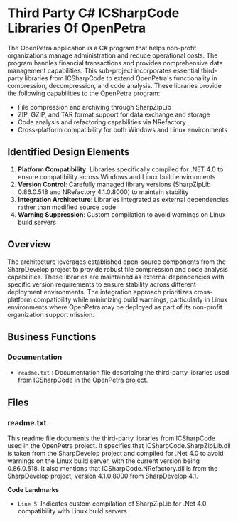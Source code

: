 # Third Party C# ICSharpCode Libraries Of OpenPetra

The OpenPetra application is a C# program that helps non-profit organizations manage administration and reduce operational costs. The program handles financial transactions and provides comprehensive data management capabilities. This sub-project incorporates essential third-party libraries from ICSharpCode to extend OpenPetra's functionality in compression, decompression, and code analysis. These libraries provide the following capabilities to the OpenPetra program:

- File compression and archiving through SharpZipLib
- ZIP, GZIP, and TAR format support for data exchange and storage
- Code analysis and refactoring capabilities via NRefactory
- Cross-platform compatibility for both Windows and Linux environments

## Identified Design Elements

1. **Platform Compatibility**: Libraries specifically compiled for .NET 4.0 to ensure compatibility across Windows and Linux build environments
2. **Version Control**: Carefully managed library versions (SharpZipLib 0.86.0.518 and NRefactory 4.1.0.8000) to maintain stability
3. **Integration Architecture**: Libraries integrated as external dependencies rather than modified source code
4. **Warning Suppression**: Custom compilation to avoid warnings on Linux build servers

## Overview
The architecture leverages established open-source components from the SharpDevelop project to provide robust file compression and code analysis capabilities. These libraries are maintained as external dependencies with specific version requirements to ensure stability across different deployment environments. The integration approach prioritizes cross-platform compatibility while minimizing build warnings, particularly in Linux environments where OpenPetra may be deployed as part of its non-profit organization support mission.

## Business Functions

### Documentation
- `readme.txt` : Documentation file describing the third-party libraries used from ICSharpCode in the OpenPetra project.

## Files
### readme.txt

This readme file documents the third-party libraries from ICSharpCode used in the OpenPetra project. It specifies that ICSharpCode.SharpZipLib.dll is taken from the SharpDevelop project and compiled for .Net 4.0 to avoid warnings on the Linux build server, with the current version being 0.86.0.518. It also mentions that ICSharpCode.NRefactory.dll is from the SharpDevelop project, version 4.1.0.8000 from SharpDevelop 4.1.

 **Code Landmarks**
- `Line 5`: Indicates custom compilation of SharpZipLib for .Net 4.0 compatibility with Linux build servers

[Generated by the Sage AI expert workbench: 2025-03-30 02:22:57  https://sage-tech.ai/workbench]: #